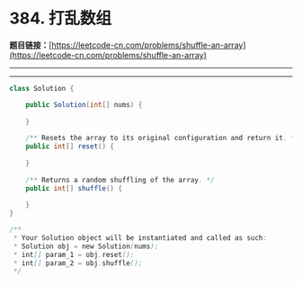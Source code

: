 # 384. 打乱数组

**题目链接：**[https://leetcode-cn.com/problems/shuffle-an-array](https://leetcode-cn.com/problems/shuffle-an-array)

---

<Cards card="leetcode_384_shuffle-an-array"></Cards>

---

```java
class Solution {

    public Solution(int[] nums) {
        
    }
    
    /** Resets the array to its original configuration and return it. */
    public int[] reset() {
        
    }
    
    /** Returns a random shuffling of the array. */
    public int[] shuffle() {
        
    }
}

/**
 * Your Solution object will be instantiated and called as such:
 * Solution obj = new Solution(nums);
 * int[] param_1 = obj.reset();
 * int[] param_2 = obj.shuffle();
 */
```